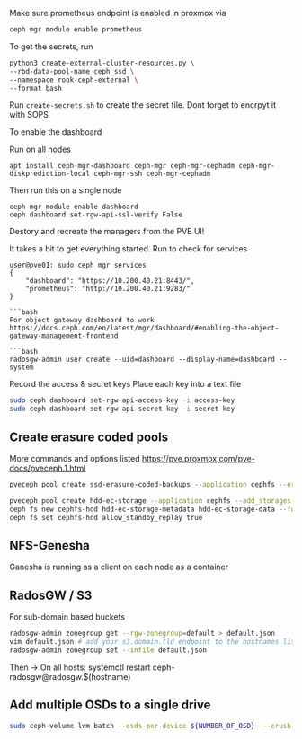 Make sure prometheus endpoint is enabled in proxmox via 

```bash
ceph mgr module enable prometheus
```

To get the secrets, run
```bash
python3 create-external-cluster-resources.py \
--rbd-data-pool-name ceph_ssd \
--namespace rook-ceph-external \
--format bash
 ```

Run `create-secrets.sh` to create the secret file. Dont forget to encrpyt it with SOPS


To enable the dashboard

Run on all nodes
```
apt install ceph-mgr-dashboard ceph-mgr ceph-mgr-cephadm ceph-mgr-diskprediction-local ceph-mgr-ssh ceph-mgr-cephadm
```
Then run this on a single node
```
ceph mgr module enable dashboard
ceph dashboard set-rgw-api-ssl-verify False
```

Destory and recreate the managers from the PVE UI!

It takes a bit to get everything started.
Run to check for services
```
user@pve01: sudo ceph mgr services
{
    "dashboard": "https://10.200.40.21:8443/",
    "prometheus": "http://10.200.40.21:9283/"
}

```bash
For object gateway dashboard to work
https://docs.ceph.com/en/latest/mgr/dashboard/#enabling-the-object-gateway-management-frontend

```bash
radosgw-admin user create --uid=dashboard --display-name=dashboard --system
```

Record the access & secret keys
Place each key into a text file

```bash
sudo ceph dashboard set-rgw-api-access-key -i access-key
sudo ceph dashboard set-rgw-api-secret-key -i secret-key
```

## Create erasure coded pools

More commands and options listed
https://pve.proxmox.com/pve-docs/pveceph.1.html

```bash
pveceph pool create ssd-erasure-coded-backups --application cephfs --erasure-coding k=4,m=2,,device-class=ssd,failure-domain=osd,profile=ssd-erasure-coded

pveceph pool create hdd-ec-storage --application cephfs --add_storages 1 --pg_autoscale_mode on --erasure-coding k=12,m=3,,device-class=hdd,failure-domain=osd
ceph fs new cephfs-hdd hdd-ec-storage-metadata hdd-ec-storage-data --force
ceph fs set cephfs-hdd allow_standby_replay true
```

## NFS-Genesha

Ganesha is running as a client on each node as a container

## RadosGW / S3

For sub-domain based buckets

```bash
radosgw-admin zonegroup get --rgw-zonegroup=default > default.json
vim default.json # add your s3.domain.tld endpoint to the hostnames list
radosgw-admin zonegroup set --infile default.json
```

Then ->
On all hosts: systemctl restart ceph-radosgw@radosgw.$(hostname)

## Add multiple OSDs to a single drive

``` bash
sudo ceph-volume lvm batch --osds-per-device ${NUMBER_OF_OSD}  --crush-device-class {$DEVICE_CLASS} --no-auto ${DRIVE_DEV_PATH}
```
